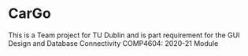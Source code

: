 # CarGo
This is a Team project for TU Dublin and is part requirement for the GUI Design and Database Connectivity COMP4604: 2020-21 Module
